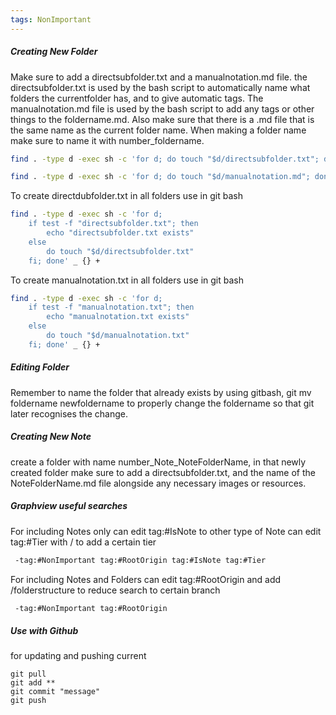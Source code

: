 ```yaml
---
tags: NonImportant
---
```

##### Creating New Folder
Make sure to add a directsubfolder.txt and a manualnotation.md file. the directsubfolder.txt is used by the bash script to automatically name what folders the currentfolder has, and to give automatic tags. The manualnotation.md file is used by the bash script to add any tags or other things to the foldername.md. Also make sure that there is a .md file that is the same name as the current folder name. When making a folder name make sure to name it with number_foldername.

```bash
find . -type d -exec sh -c 'for d; do touch "$d/directsubfolder.txt"; done' _ {} +
```
```bash
find . -type d -exec sh -c 'for d; do touch "$d/manualnotation.md"; done' _ {} +
```

To create directdubfolder.txt in all folders use in git bash 
```bash
find . -type d -exec sh -c 'for d;
	if test -f "directsubfolder.txt"; then
		echo "directsubfolder.txt exists"
	else
		do touch "$d/directsubfolder.txt" 
	fi; done' _ {} +
```
To create manualnotation.txt in all folders use in git bash 
```bash
find . -type d -exec sh -c 'for d;
	if test -f "manualnotation.txt"; then
		echo "manualnotation.txt exists"
	else
		do touch "$d/manualnotation.txt" 
	fi; done' _ {} +
```

##### Editing Folder
Remember to name the folder that already exists by using gitbash, git mv foldername newfoldername to properly change the foldername so that git later recognises the change. 

##### Creating New Note
create a folder with name number_Note_NoteFolderName, in that newly created folder make sure to add a directsubfolder.txt, and the name of the NoteFolderName.md file alongside any necessary images or resources. 

##### Graphview useful searches
For including Notes only
can edit tag:#IsNote to other type of Note
can edit tag:#Tier with / to add a certain tier
```bash
 -tag:#NonImportant tag:#RootOrigin tag:#IsNote tag:#Tier
```

For including Notes and Folders
can edit tag:#RootOrigin and add /folderstructure to reduce search to certain branch
```bash
 -tag:#NonImportant tag:#RootOrigin 
```

##### Use with Github

for updating and pushing current
```
git pull
git add **
git commit "message"
git push
```